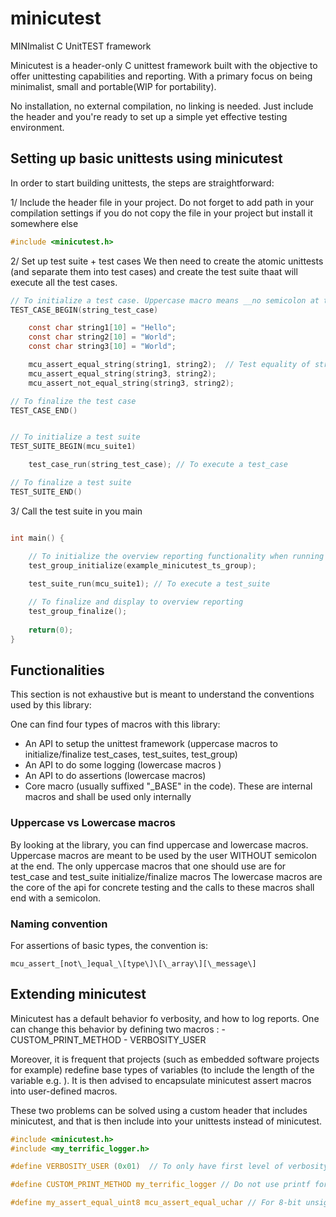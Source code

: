 # minicutest

MINImalist C UnitTEST framework

Minicutest is a header-only C unittest framework built with the objective to offer unittesting capabilities and reporting. With a primary focus on being minimalist, small and portable(WIP for portability).

No installation, no external compilation, no linking is needed. Just include the header and you're ready to set up a simple yet effective testing environment.


## Setting up basic unittests using minicutest

In order to start building unittests, the steps are straightforward:

1/ Include the header file in your project. Do not forget to add path in your compilation settings if you do not copy the file in your project but install it somewhere else

```c
#include <minicutest.h>
``` 

2/ Set up test suite + test cases
We then need to create the atomic unittests (and separate them into test cases) and create the test suite thaat will execute all the test cases.

```c
// To initialize a test case. Uppercase macro means __no semicolon at the end of the line__
TEST_CASE_BEGIN(string_test_case)

	const char string1[10] = "Hello";
	const char string2[10] = "World";
	const char string3[10] = "World";

	mcu_assert_equal_string(string1, string2);  // Test equality of string1 with string2. Lowercase macro means __need of semicolon at the end of the line__
	mcu_assert_equal_string(string3, string2);
	mcu_assert_not_equal_string(string3, string2);

// To finalize the test case
TEST_CASE_END()


// To initialize a test suite
TEST_SUITE_BEGIN(mcu_suite1)

	test_case_run(string_test_case); // To execute a test_case

// To finalize a test suite
TEST_SUITE_END()
```

3/ Call the test suite in you main 

```c

int main() {

	// To initialize the overview reporting functionality when running LOT a test_suites
	test_group_initialize(example_minicutest_ts_group);
	
	test_suite_run(mcu_suite1); // To execute a test_suite

	// To finalize and display to overview reporting
	test_group_finalize();
	
	return(0);
}
```

## Functionalities

This section is not exhaustive but is meant to understand the conventions used by this library:

One can find four types of macros with this library:

- An API to setup the unittest framework (uppercase macros to initialize/finalize test_cases, test_suites, test_group)
- An API to do some logging (lowercase macros )
- An API to do assertions (lowercase macros)
- Core macro (usually suffixed "\_BASE" in the code). These are internal macros and shall be used only internally

### Uppercase vs Lowercase macros

By looking at the library, you can find uppercase and lowercase macros.
Uppercase macros are meant to be used by the user WITHOUT semicolon at the end. The only uppercase macros that one should use are for test_case and test_suite initialize/finalize macros
The lowercase macros are the core of the api for concrete testing and the calls to these macros shall end with a semicolon.

### Naming convention

For assertions of basic types, the convention is:

```
mcu_assert_[not\_]equal_\[type\]\[\_array\][\_message\]
```


## Extending minicutest

Minicutest has a default behavior fo verbosity, and how to log reports. One can change this behavior by defining two macros : 
	- CUSTOM_PRINT_METHOD
	- VERBOSITY_USER

Moreover, it is frequent that projects (such as embedded software projects for example) redefine base types of variables (to include the length of the variable e.g. ). It is then advised to encapsulate minicutest assert macros into user-defined macros.


These two problems can be solved using a custom header that includes minicutest, and that is then include into your unittests instead of minicutest.

```c
#include <minicutest.h>
#include <my_terrific_logger.h>

#define VERBOSITY_USER (0x01)  // To only have first level of verbosity

#define CUSTOM_PRINT_METHOD my_terrific_logger // Do not use printf for logging but custom logger

#define my_assert_equal_uint8 mcu_assert_equal_uchar // For 8-bit unsigned integer, use minicutest unsigned-char asserts
```
